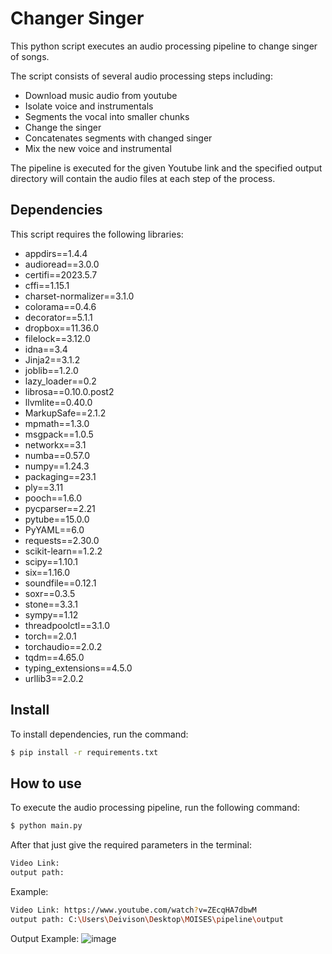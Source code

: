 # Changer Singer

This python script executes an audio processing pipeline to change singer of songs.

The script consists of several audio processing steps including:

- Download music audio from youtube
- Isolate voice and instrumentals
- Segments the vocal into smaller chunks
- Change the singer
- Concatenates segments with changed singer
- Mix the new voice and instrumental

The pipeline is executed for the given Youtube link and the specified output directory will contain the audio files at each step of the process.

## Dependencies

This script requires the following libraries:

- appdirs==1.4.4
- audioread==3.0.0
- certifi==2023.5.7
- cffi==1.15.1
- charset-normalizer==3.1.0
- colorama==0.4.6
- decorator==5.1.1
- dropbox==11.36.0
- filelock==3.12.0
- idna==3.4
- Jinja2==3.1.2
- joblib==1.2.0
- lazy_loader==0.2
- librosa==0.10.0.post2
- llvmlite==0.40.0
- MarkupSafe==2.1.2
- mpmath==1.3.0
- msgpack==1.0.5
- networkx==3.1
- numba==0.57.0
- numpy==1.24.3
- packaging==23.1
- ply==3.11
- pooch==1.6.0
- pycparser==2.21
- pytube==15.0.0
- PyYAML==6.0
- requests==2.30.0
- scikit-learn==1.2.2
- scipy==1.10.1
- six==1.16.0
- soundfile==0.12.1
- soxr==0.3.5
- stone==3.3.1
- sympy==1.12
- threadpoolctl==3.1.0
- torch==2.0.1
- torchaudio==2.0.2
- tqdm==4.65.0
- typing_extensions==4.5.0
- urllib3==2.0.2

## Install 

To install dependencies, run the command:

```bash
$ pip install -r requirements.txt
```

## How to use

To execute the audio processing pipeline, run the following command:

```bash
$ python main.py
```
After that just give the required parameters in the terminal:

```bash
Video Link: 
output path: 
```
Example:
```bash
Video Link: https://www.youtube.com/watch?v=ZEcqHA7dbwM
output path: C:\Users\Deivison\Desktop\MOISES\pipeline\output
```

Output Example:
![image](https://uploaddeimagens.com.br/imagens/Tf_sQfg)
